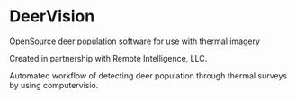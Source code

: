 # DeerVision
OpenSource deer population software for use with thermal imagery

Created in partnership with Remote Intelligence, LLC.

Automated workflow of detecting deer population through thermal surveys by using computervisio. 
